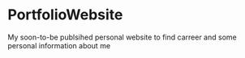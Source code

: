 # PortfolioWebsite
My soon-to-be publsihed personal website to find carreer and some personal information about me
